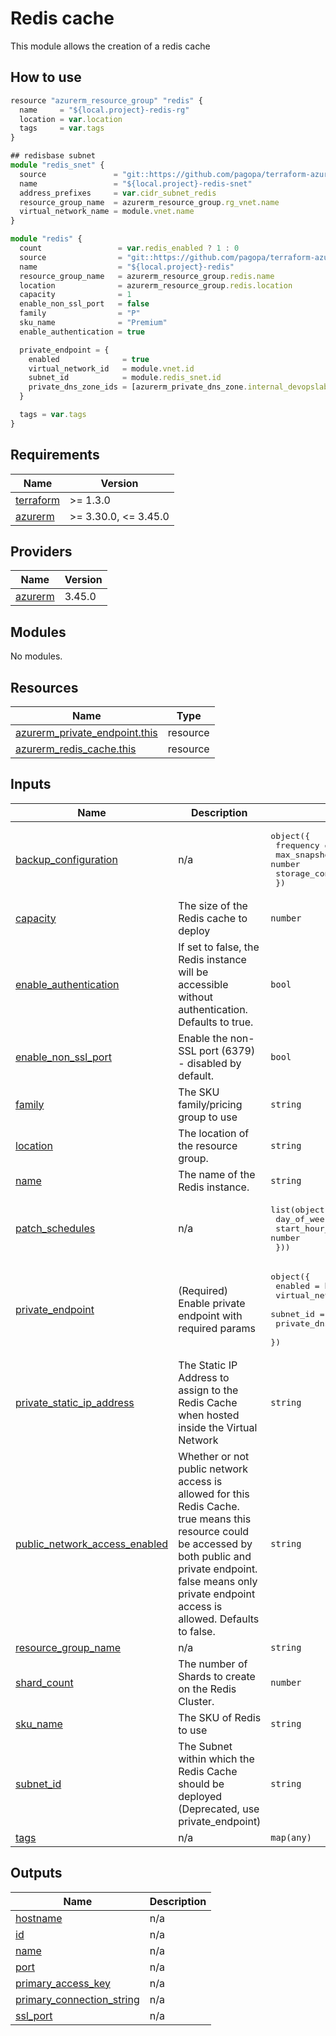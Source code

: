 # Redis cache

This module allows the creation of a redis cache

## How to use

```ts
resource "azurerm_resource_group" "redis" {
  name     = "${local.project}-redis-rg"
  location = var.location
  tags     = var.tags
}

## redisbase subnet
module "redis_snet" {
  source               = "git::https://github.com/pagopa/terraform-azurerm-v3.git//subnet?ref=v3.15.0"
  name                 = "${local.project}-redis-snet"
  address_prefixes     = var.cidr_subnet_redis
  resource_group_name  = azurerm_resource_group.rg_vnet.name
  virtual_network_name = module.vnet.name
}

module "redis" {
  count                 = var.redis_enabled ? 1 : 0
  source                = "git::https://github.com/pagopa/terraform-azurerm-v3.git//redis_cache?ref=v3.15.0"
  name                  = "${local.project}-redis"
  resource_group_name   = azurerm_resource_group.redis.name
  location              = azurerm_resource_group.redis.location
  capacity              = 1
  enable_non_ssl_port   = false
  family                = "P"
  sku_name              = "Premium"
  enable_authentication = true

  private_endpoint = {
    enabled              = true
    virtual_network_id   = module.vnet.id
    subnet_id            = module.redis_snet.id
    private_dns_zone_ids = [azurerm_private_dns_zone.internal_devopslab[0].id]
  }

  tags = var.tags
}
```

<!-- markdownlint-disable -->
<!-- BEGINNING OF PRE-COMMIT-TERRAFORM DOCS HOOK -->
## Requirements

| Name | Version |
|------|---------|
| <a name="requirement_terraform"></a> [terraform](#requirement\_terraform) | >= 1.3.0 |
| <a name="requirement_azurerm"></a> [azurerm](#requirement\_azurerm) | >= 3.30.0, <= 3.45.0 |

## Providers

| Name | Version |
|------|---------|
| <a name="provider_azurerm"></a> [azurerm](#provider\_azurerm) | 3.45.0 |

## Modules

No modules.

## Resources

| Name | Type |
|------|------|
| [azurerm_private_endpoint.this](https://registry.terraform.io/providers/hashicorp/azurerm/latest/docs/resources/private_endpoint) | resource |
| [azurerm_redis_cache.this](https://registry.terraform.io/providers/hashicorp/azurerm/latest/docs/resources/redis_cache) | resource |

## Inputs

| Name | Description | Type | Default | Required |
|------|-------------|------|---------|:--------:|
| <a name="input_backup_configuration"></a> [backup\_configuration](#input\_backup\_configuration) | n/a | <pre>object({<br>    frequency                 = number<br>    max_snapshot_count        = number<br>    storage_connection_string = string<br>  })</pre> | `null` | no |
| <a name="input_capacity"></a> [capacity](#input\_capacity) | The size of the Redis cache to deploy | `number` | `1` | no |
| <a name="input_enable_authentication"></a> [enable\_authentication](#input\_enable\_authentication) | If set to false, the Redis instance will be accessible without authentication. Defaults to true. | `bool` | `true` | no |
| <a name="input_enable_non_ssl_port"></a> [enable\_non\_ssl\_port](#input\_enable\_non\_ssl\_port) | Enable the non-SSL port (6379) - disabled by default. | `bool` | `false` | no |
| <a name="input_family"></a> [family](#input\_family) | The SKU family/pricing group to use | `string` | n/a | yes |
| <a name="input_location"></a> [location](#input\_location) | The location of the resource group. | `string` | n/a | yes |
| <a name="input_name"></a> [name](#input\_name) | The name of the Redis instance. | `string` | n/a | yes |
| <a name="input_patch_schedules"></a> [patch\_schedules](#input\_patch\_schedules) | n/a | <pre>list(object({<br>    day_of_week    = string<br>    start_hour_utc = number<br>  }))</pre> | `[]` | no |
| <a name="input_private_endpoint"></a> [private\_endpoint](#input\_private\_endpoint) | (Required) Enable private endpoint with required params | <pre>object({<br>    enabled              = bool<br>    virtual_network_id   = string<br>    subnet_id            = string<br>    private_dns_zone_ids = list(string)<br>  })</pre> | n/a | yes |
| <a name="input_private_static_ip_address"></a> [private\_static\_ip\_address](#input\_private\_static\_ip\_address) | The Static IP Address to assign to the Redis Cache when hosted inside the Virtual Network | `string` | `null` | no |
| <a name="input_public_network_access_enabled"></a> [public\_network\_access\_enabled](#input\_public\_network\_access\_enabled) | Whether or not public network access is allowed for this Redis Cache. true means this resource could be accessed by both public and private endpoint. false means only private endpoint access is allowed. Defaults to false. | `string` | `false` | no |
| <a name="input_resource_group_name"></a> [resource\_group\_name](#input\_resource\_group\_name) | n/a | `string` | n/a | yes |
| <a name="input_shard_count"></a> [shard\_count](#input\_shard\_count) | The number of Shards to create on the Redis Cluster. | `number` | `null` | no |
| <a name="input_sku_name"></a> [sku\_name](#input\_sku\_name) | The SKU of Redis to use | `string` | n/a | yes |
| <a name="input_subnet_id"></a> [subnet\_id](#input\_subnet\_id) | The Subnet within which the Redis Cache should be deployed (Deprecated, use private\_endpoint) | `string` | `null` | no |
| <a name="input_tags"></a> [tags](#input\_tags) | n/a | `map(any)` | n/a | yes |

## Outputs

| Name | Description |
|------|-------------|
| <a name="output_hostname"></a> [hostname](#output\_hostname) | n/a |
| <a name="output_id"></a> [id](#output\_id) | n/a |
| <a name="output_name"></a> [name](#output\_name) | n/a |
| <a name="output_port"></a> [port](#output\_port) | n/a |
| <a name="output_primary_access_key"></a> [primary\_access\_key](#output\_primary\_access\_key) | n/a |
| <a name="output_primary_connection_string"></a> [primary\_connection\_string](#output\_primary\_connection\_string) | n/a |
| <a name="output_ssl_port"></a> [ssl\_port](#output\_ssl\_port) | n/a |
<!-- END OF PRE-COMMIT-TERRAFORM DOCS HOOK -->
